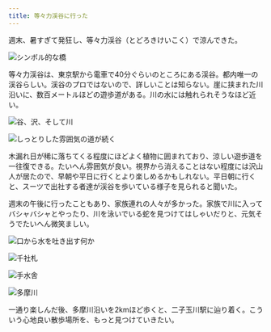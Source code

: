 ```yaml
---
title: 等々力渓谷に行った
---
```

週末、暑すぎて発狂し、等々力渓谷（とどろきけいこく）で涼んできた。

![](https://lh4.googleusercontent.com/-d0c-mLXBnMy-kUl766qy6A20kTkLY5ZaOMrClM-hadJCGyGEViCjSkAXCA-Z9CsNzlf8DXK57d2DwgQmEqXOW8DWMB0KfVgf03uiV6ZRv4swO1saJ7_dvX0f3ZjNofb4y915tczs32jjSaMZ9r1fXQ "シンボル的な橋")

等々力渓谷は、東京駅から電車で40分ぐらいのところにある渓谷。都内唯一の渓谷らしい。渓谷のプロではないので、詳しいことは知らない。崖に挟まれた川沿いに、数百メートルほどの遊歩道がある。川の水には触れられそうなほど近い。

![](https://lh4.googleusercontent.com/Gp6MpdoYIuFHuyIUJmsZf6TBOz1ihXlvG_FWsvROYY1hVP-hc_-IESIBBUW4EkJys87LLyEaeusyGp-6503jOaidl5iklyCw4gIWcEfohTptjaV8xkXme33yzi-xOanvC57WD2Ma5kzN2_PvPd6hi2w "谷、沢、そして川")

![](https://lh3.googleusercontent.com/y6pTTY8I7qiioOyeW19Bg7q5y8QKxTscpzjnVI0vKGzSlGNtiDUxUJ2cvSmUAlmtb0JeFtp2oggOQr01lkEDbPhqVwNvy0X8MP5csv_E4IZ8gOYXZLHhmCe53xpMNX37mXb1J4EK_4qBLtFnlWbs_Es "しっとりした雰囲気の道が続く")

木漏れ日が稀に落ちてくる程度にほどよく植物に囲まれており、涼しい遊歩道を一往復できる。たいへん雰囲気が良い。視界から消えることはない程度には沢山人が居たので、早朝や平日に行くとより楽しめるかもしれない。平日朝に行くと、スーツで出社する者達が渓谷を歩いている様子を見られると聞いた。

週末の午後に行ったこともあり、家族連れの人々が多かった。家族で川に入ってバシャバシャとやったり、川を泳いでいる蛇を見つけてはしゃいだりと、元気そうでたいへん微笑ましい。

![](https://lh3.googleusercontent.com/_WOdiWlt0oaTdSWhFE07AdSkQojlTsmMilUBOEybi_KGk4PILhRtL4pl384qg3tPPdTegz6GKmed7T-po5mLXfM700J9bQxb_Wt-FIC8fov5fzC2lhj_PEbxeZ94KnFKCvHkD_kXoRymise-hg-vNHw "口から水を吐き出す何か")

![](https://lh4.googleusercontent.com/aZ5TUXG2yhKADv3N2OjyfvHy55KK1XkrspS1QbrW1ll0hA9XSkEi1ACaCY_DYKv5xRdyWcYM-93Vg5k2IHDRGEKSbx_xGuTkwcsdZghHHSfTQwrukeWdlNluEwo1z2YsQUfc3mRAK62U5rVJmyw7-Co "千社札")

![](https://lh4.googleusercontent.com/C4LeYF2BkmGsRfY7gNGTET2kXXN1ZGEPC98StU_547L5eYgEKI-LjlLdqkGijw6Z6BN4yEDFE86pvNLDQaPF9pch_qW7dVK9QrF6tQMwyXG6aJ_n1ZWg763u7p-WE9ME2IS_SlApp27Z8Cry3sdkvho "手水舎")

![](https://lh4.googleusercontent.com/zLnT_TI-em2PkvSF0CKw5E2mPGX9S7ETR1CWdbmSwZbrZonDu7HvK3aczTJSu9tlQAi7bX49b9aVAkuq7axp0MBnL9yO6ph2_KASJncaeXLzqHHO2XnZ4K7CepU4o1eyQdkjvZNVN2Hc4ahdLr8RXlc "多摩川")

一通り楽しんだ後、多摩川沿いを2kmほど歩くと、二子玉川駅に辿り着く。こういう心地良い散歩場所を、もっと見つけていきたい。
